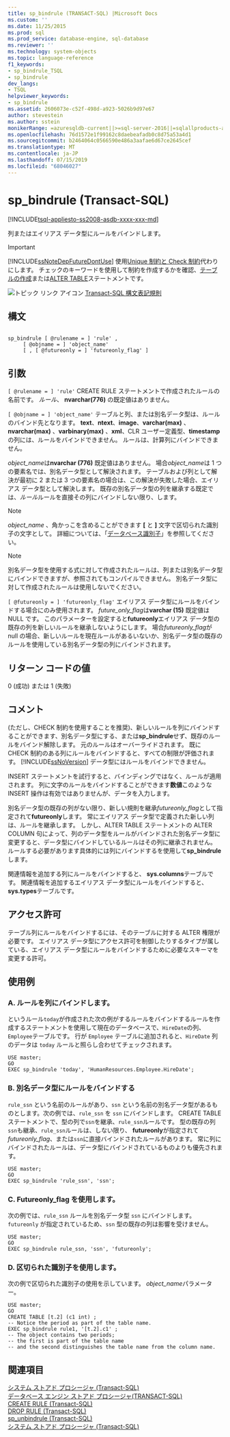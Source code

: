 ```yaml
---
title: sp_bindrule (TRANSACT-SQL) |Microsoft Docs
ms.custom: ''
ms.date: 11/25/2015
ms.prod: sql
ms.prod_service: database-engine, sql-database
ms.reviewer: ''
ms.technology: system-objects
ms.topic: language-reference
f1_keywords:
- sp_bindrule_TSQL
- sp_bindrule
dev_langs:
- TSQL
helpviewer_keywords:
- sp_bindrule
ms.assetid: 2606073e-c52f-498d-a923-5026b9d97e67
author: stevestein
ms.author: sstein
monikerRange: =azuresqldb-current||>=sql-server-2016||=sqlallproducts-allversions||>=sql-server-linux-2017||=azuresqldb-mi-current
ms.openlocfilehash: 76d1572e1f99162c8daebeafadb0c8d75a53a4d1
ms.sourcegitcommit: b2464064c0566590e486a3aafae6d67ce2645cef
ms.translationtype: MT
ms.contentlocale: ja-JP
ms.lasthandoff: 07/15/2019
ms.locfileid: "68046027"
---
```

# <a name="spbindrule-transact-sql"></a>sp_bindrule (Transact-SQL)
[!INCLUDE[tsql-appliesto-ss2008-asdb-xxxx-xxx-md](../../includes/tsql-appliesto-ss2008-asdb-xxxx-xxx-md.md)]

  列またはエイリアス データ型にルールをバインドします。  
  
> [!IMPORTANT]  
>  [!INCLUDE[ssNoteDepFutureDontUse](../../includes/ssnotedepfuturedontuse-md.md)] 使用[Unique 制約と Check 制約](../../relational-databases/tables/unique-constraints-and-check-constraints.md)代わりにします。 チェックのキーワードを使用して制約を作成するかを確認、[テーブルの作成](../../t-sql/statements/create-table-transact-sql.md)または[ALTER TABLE](../../t-sql/statements/alter-table-transact-sql.md)ステートメントです。  
  
 ![トピック リンク アイコン](../../database-engine/configure-windows/media/topic-link.gif "トピック リンク アイコン") [Transact-SQL 構文表記規則](../../t-sql/language-elements/transact-sql-syntax-conventions-transact-sql.md)  
  
## <a name="syntax"></a>構文  
  
```  
  
sp_bindrule [ @rulename = ] 'rule' ,   
     [ @objname = ] 'object_name'   
     [ , [ @futureonly = ] 'futureonly_flag' ]   
```  
  
## <a name="arguments"></a>引数  
`[ @rulename = ] 'rule'` CREATE RULE ステートメントで作成されたルールの名前です。 *ルール*、 **nvarchar(776)** の既定値はありません。  
  
`[ @objname = ] 'object_name'` テーブルと列、または別名データ型は、ルールのバインド先となります。 **text**、**ntext**、**image**、**varchar(max)** 、**nvarchar(max)** 、**varbinary(max)** 、**xml**、CLR ユーザー定義型、**timestamp** の列には、ルールをバインドできません。 ルールは、計算列にバインドできません。  
  
 *object_name*は**nvarchar (776)** 既定値はありません。 場合*object_name*は 1 つの要素名では、別名データ型として解決されます。 テーブルおよび列として解決が最初に 2 または 3 つの要素名の場合は、この解決が失敗した場合、エイリアス データ型として解決します。 既存の別名データ型の列を継承する既定では、*ルール*ルールを直接その列にバインドしない限り、します。  
  
> [!NOTE]  
>  *object_name* 、角かっこを含めることができます **[** と **]** 文字で区切られた識別子の文字として。 詳細については、「[データベース識別子](../../relational-databases/databases/database-identifiers.md)」を参照してください。  
  
> [!NOTE]  
>  別名データ型を使用する式に対して作成されたルールは、列または別名データ型にバインドできますが、参照されてもコンパイルできません。 別名データ型に対して作成されたルールは使用しないでください。  
  
`[ @futureonly = ] 'futureonly_flag'` エイリアス データ型にルールをバインドする場合にのみ使用されます。 *future_only_flag*は**varchar (15)** 既定値は NULL です。 このパラメーターを設定すると**futureonly**エイリアス データ型の既存の列を新しいルールを継承しないようにします。 場合*futureonly_flag*が null の場合、新しいルールを現在ルールがあるいないか、別名データ型の既存のルールを使用している別名データ型の列にバインドされます。  
  
## <a name="return-code-values"></a>リターン コードの値  
 0 (成功) または 1 (失敗)  
  
## <a name="remarks"></a>コメント  
 (ただし、CHECK 制約を使用することを推奨)、新しいルールを列にバインドすることができます、別名データ型にする、または**sp_bindrule**せず、既存のルールをバインド解除します。 元のルールはオーバーライドされます。 既に CHECK 制約のある列にルールをバインドすると、すべての制限が評価されます。 [!INCLUDE[ssNoVersion](../../includes/ssnoversion-md.md)] データ型にはルールをバインドできません。  
  
 INSERT ステートメントを試行すると、バインディングではなく、ルールが適用されます。 列に文字のルールをバインドすることができます**数値**このような INSERT 操作は有効ではありませんが、データを入力します。  
  
 別名データ型の既存の列がない限り、新しい規則を継承*futureonly_flag*として指定されて**futureonly**します。 常にエイリアス データ型で定義された新しい列は、ルールを継承します。 しかし、ALTER TABLE ステートメントの ALTER COLUMN 句によって、列のデータ型をルールがバインドされた別名データ型に変更すると、データ型にバインドしているルールはその列に継承されません。 ルールする必要があります具体的には列にバインドするを使用して**sp_bindrule**します。  
  
 関連情報を追加する列にルールをバインドすると、 **sys.columns**テーブルです。 関連情報を追加するエイリアス データ型にルールをバインドすると、 **sys.types**テーブルです。  
  
## <a name="permissions"></a>アクセス許可  
 テーブル列にルールをバインドするには、そのテーブルに対する ALTER 権限が必要です。 エイリアス データ型にアクセス許可を制御したりするタイプが属している、エイリアス データ型にルールをバインドするために必要なスキーマを変更する許可。  
  
## <a name="examples"></a>使用例  
  
### <a name="a-binding-a-rule-to-a-column"></a>A. ルールを列にバインドします。  
 というルール`today`が作成された次の例がするルールをバインドするルールを作成するステートメントを使用して現在のデータベースで、`HireDate`の列、`Employee`テーブルです。 行が `Employee` テーブルに追加されると、`HireDate` 列のデータは `today` ルールと照らし合わせてチェックされます。  
  
```  
USE master;  
GO  
EXEC sp_bindrule 'today', 'HumanResources.Employee.HireDate';  
```  
  
### <a name="b-binding-a-rule-to-an-alias-data-type"></a>B. 別名データ型にルールをバインドする  
 `rule_ssn` という名前のルールがあり、`ssn` という名前の別名データ型があるものとします。次の例では、`rule_ssn` を `ssn` にバインドします。 CREATE TABLE ステートメントで、型の列で`ssn`を継承、`rule_ssn`ルールです。 型の既存の列`ssn`も継承、`rule_ssn`ルールは、しない限り、 **futureonly**が指定されて*futureonly_flag*、または`ssn`に直接バインドされたルールがあります。 常に列にバインドされたルールは、データ型にバインドされているものよりも優先されます。  
  
```  
USE master;  
GO  
EXEC sp_bindrule 'rule_ssn', 'ssn';  
```  
  
### <a name="c-using-the-futureonlyflag"></a>C. Futureonly_flag を使用します。  
 次の例では、`rule_ssn` ルールを別名データ型 `ssn` にバインドします。 `futureonly` が指定されているため、`ssn` 型の既存の列は影響を受けません。  
  
```  
USE master;  
GO  
EXEC sp_bindrule rule_ssn, 'ssn', 'futureonly';  
```  
  
### <a name="d-using-delimited-identifiers"></a>D. 区切られた識別子を使用します。  
 次の例で区切られた識別子の使用を示しています。 *object_name*パラメーター。  
  
```  
USE master;  
GO  
CREATE TABLE [t.2] (c1 int) ;  
-- Notice the period as part of the table name.  
EXEC sp_bindrule rule1, '[t.2].c1' ;  
-- The object contains two periods;   
-- the first is part of the table name   
-- and the second distinguishes the table name from the column name.  
```  
  
## <a name="see-also"></a>関連項目  
 [システム ストアド プロシージャ &#40;Transact-SQL&#41;](../../relational-databases/system-stored-procedures/system-stored-procedures-transact-sql.md)   
 [データベース エンジン ストアド プロシージャ&#40;TRANSACT-SQL&#41;](../../relational-databases/system-stored-procedures/database-engine-stored-procedures-transact-sql.md)   
 [CREATE RULE &#40;Transact-SQL&#41;](../../t-sql/statements/create-rule-transact-sql.md)   
 [DROP RULE &#40;Transact-SQL&#41;](../../t-sql/statements/drop-rule-transact-sql.md)   
 [sp_unbindrule &#40;Transact-SQL&#41;](../../relational-databases/system-stored-procedures/sp-unbindrule-transact-sql.md)   
 [システム ストアド プロシージャ &#40;Transact-SQL&#41;](../../relational-databases/system-stored-procedures/system-stored-procedures-transact-sql.md)  
  
  
